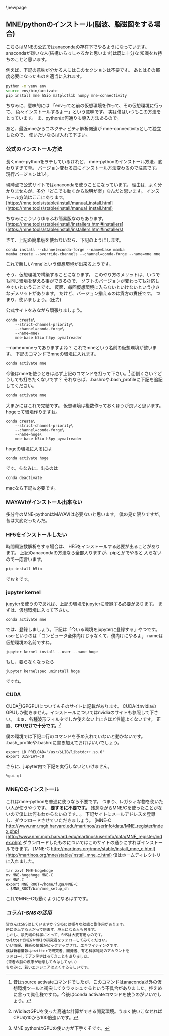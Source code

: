 
\newpage
## MNE/pythonのインストール(脳波、脳磁図をする場合)

こちらはMNEの公式ではanacondaの存在下でやるようになっています。
anacondaが嫌いな人(結構いらっしゃるかと思います)は既に十分な
知識をお持ちのことと思います。

例えば、下記の意味が分かる人にはこのセクションは不要です。
あとはその都度必要になったものを適当に入れます。

```bash
python -m venv env
source env/bin/activate
pip install mne h5io matplotlib numpy mne-connectivity
```

ちなみに、意味的には
「envって名前の仮想環境を作って、その仮想環境に行って、
色々インストールするよー」という意味です。
実は僕はいつもこの方法をとっています。
ま、pythonは何通りも導入方法あるので。

あと、最近mneからコネクティビティ解析関連が
mne-connectivityとして独立したので、
使いたいならば入れて下さい。　

### 公式のインストール方法
長くmne-pythonをヲチしているけれど、
mne-pythonのインストール方法、変わりすぎて草。
バージョン変わる毎にインストール方法変わるので注意です。
現行バージョンは1.4。

現時点で公式サイトではanacondaを使うことになっています。
理由は…よく分かりませんが、多分「どこでも動くから説明が楽」なんだと思います。
インストール方法はここにあります。
[https://mne.tools/stable/install/manual_install.html](https://mne.tools/stable/install/manual_install.html)

ちなみにこういうゆるふわ簡易版なのもあります。
[https://mne.tools/stable/install/installers.html#installers](https://mne.tools/stable/install/installers.html#installers)

さて、上記の簡単版を使わないなら、下記のようにします。
```{frame=single}
conda install --channel=conda-forge --name=base mamba
mamba create --override-channels --channel=conda-forge --name=mne mne
```

これで新しい'mne'という仮想環境が出来るようです。

そう、仮想環境で構築することになります。
このやり方のメリットは、いつでも同じ環境を整える事ができるので、
ソフトのバージョンが変わっても対応しやすいということです。
反面、毎回仮想環境に入らないといけないという小さなデメリットがあります。
だけど、バージョン揃えるのは貴方の責任です。
つまり、使いましょう。(圧力)

公式サイトをみながら頑張りましょう。

```{frame=single}
conda create\
    --strict-channel-priority\
    --channel=conda-forge\
    --name=mne\
    mne-base h5io h5py pymatreader
```

--name=mneってありますよね？
これでmneという名前の仮想環境が整います。
下記のコマンドでmneの環境に入れます。

```{frame=single}
conda activate mne
```
今後はmneを使うときは必ず上記のコマンドを打って下さい。[^conda_activate]
面倒くさい？どうしても打ちたくないです？
それならば、.bashrcや.bash_profileに下記を追記してください。

```{frame=single}
conda activate mne
```

[^conda_activate]:昔はsource activateコマンドでしたが、このコマンドはanaconda以外の仮想環境ツールと衝突してクラッシュするという不具合がありました。控えめに言って糞仕様ですね。今後はconda activateコマンドを使うのがいいでしょう。

大まかにはこれで完結です。
仮想環境は複数作っておくほうが良いと思います。
hogeって環境作りますね。

```{frame=single}
conda create\
    --strict-channel-priority\
    --channel=conda-forge\
    --name=hoge\
    mne-base h5io h5py pymatreader
```
hogeの環境に入るには

```{frame=single}
conda activate hoge
```

です。ちなみに、出るのは

```{frame=single}
conda deactivate
```
macなら下記も必要です。

[^curl]:unix界隈では大人気のダウンローダー

### MAYAVIがインストール出来ない
多分今のMNE-pythonはMAYAVIは必要ないと思います。
僕の見た限りですが。昔は大変だったんだ。

### HF5をインストールしたい
時間周波数解析をする場合は、
HF5をインストールする必要が出ることがあります。
上記のanacondaの方法なら全部入りますが、pipとかでやると
入らないので一応言います。

```bash
pip install h5io
```

でおｋです。


### jupyter kernel
jupyterを使うのであれば、上記の環境をjupyterに登録する必要があります。
まずは、仮想環境に入って下さい。

```{frame=single}
conda activate mne
```
では、登録しましょう。下記は「今いる環境をjupyterに登録する」やつです。
userというのは「コンピュータ全体向けじゃなくて、僕向けにやるよ」
nameは仮想環境の名前ですね。
 
```{frame=single}
jupyter kernel install --user --name hoge
```
もし、要らなくなったら

```{frame=single}
jupyter kernelspec uninstall hoge
```
ですね。

### CUDA
CUDA[^cuda](GPGPU)についてもそのサイトに記載があります。
CUDAはnvidiaのGPUしか動きません。インストールについてはnvidiaのサイトも参照して下さい。
まぁ、各種波形フィルタでしか使えない上にさほど性能よくないです。
正直、**CPUだけで十分です。**[^no_need_gpu]

[^no_need_gpu]: MNE pythonはGPUの使い方が下手くそです。

僕の環境では下記二行のコマンドを予め入れていないと動かないです。
.bash_profileや.bashrcに書き加えておけばいいでしょう。

```{frame=single}
export LD_PRELOAD='/usr/$LIB/libstdc++.so.6'
export DISPLAY=:0
```

さらに、jupyter内で下記を実行しないといけません。

```{frame=single}
%gui qt
```

[^cuda]: nVidiaのGPUを使った高速な計算ができる開発環境。うまく使いこなせればCPUの10から100倍速いです。

### MNE/Cのインストール

これはmne-pythonを普通に使うなら不要です。
つまり、レガシィな物を使いたい人が使うやつです。
**要するに不要です。**
残念ながらMNE/Cを使ったことがないので僕には何もわからないのです…。
下記サイトにメールアドレスを登録し、ダウンロードさせていただきましょう。
[MNE-C http://www.nmr.mgh.harvard.edu/martinos/userInfo/data/MNE_register/index.php](http://www.nmr.mgh.harvard.edu/martinos/userInfo/data/MNE_register/index.php)
ダウンロードしたものについてはこのサイトの通りにすればインストールできます。
[MNE-C http://martinos.org/mne/stable/install_mne_c.html](http://martinos.org/mne/stable/install_mne_c.html)
僕はホームディレクトリに入れました。

```{frame=single}
tar zxvf MNE-hogehoge
mv MNE-hogehoge MNE-C
cd MNE-C
export MNE_ROOT=/home/fuga/MNE-C
. $MNE_ROOT/bin/mne_setup_sh
```
これでMNE-Cも動くようになるはずです。


### *コラム1-SNSの活用*

```{basicstyle=\normalfont frame=shadowbox}
皆さんはSNSはしていますか？SNSには様々な効能と副作用があります。
時に炎上する人だって居ます。廃人になる人も居ます。
しかし、最先端の科学にとって、SNSは大変有用なのです。
twitterでMEGやMRIの研究者をフォローしてみてください。
いい情報、最新の情報がピックアップされ、エキサイティングです。
僕は新着情報はtwitterで研究者、開発者、有名科学雑誌のアカウントを
フォローしてアンテナはってたこともありました。
(筆者の脳の疾患が増悪して今はしてない)
ちなみに、若いエンジニアはよくするらしいです。
```
